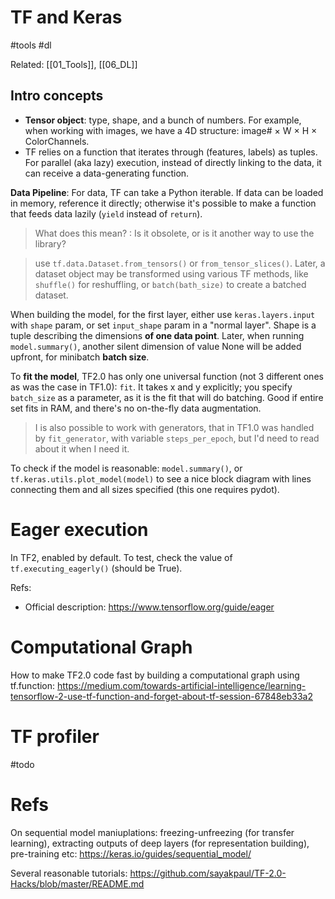# TF and Keras

#tools #dl

Related: [[01_Tools]], [[06_DL]]

## Intro concepts

* **Tensor object**:  type, shape, and a bunch of numbers. For example, when working with images, we have a 4D structure: image# × W × H × ColorChannels.
* TF relies on a function that iterates through (features, labels) as tuples. For parallel (aka lazy) execution, instead of directly linking to the data, it can receive a data-generating function.

**Data Pipeline**: 
For data, TF can take a Python iterable. If data can be loaded in memory, reference it directly; otherwise it's possible to make a function that feeds data lazily (`yield` instead of `return`).

> What does this mean? : Is it obsolete, or is it another way to use the library? 

> use `tf.data.Dataset.from_tensors()` or `from_tensor_slices()`. Later, a dataset object may be transformed using various TF methods, like `shuffle()` for reshuffling, or `batch(bath_size)` to create a batched dataset.

When building the model, for the first layer, either use `keras.layers.input` with `shape` param, or set `input_shape` param in a "normal layer". Shape is  a tuple describing the dimensions **of one data point**. Later, when running `model.summary()`, another silent dimension of value None will be added upfront, for minibatch **batch size**.

To **fit the model**, TF2.0 has only one universal function (not 3 different ones as was the case in TF1.0): `fit`. It takes x and y explicitly; you specify `batch_size` as a parameter, as it is the fit that will do batching. Good if entire set fits in RAM, and there's no on-the-fly data augmentation.

> I is also possible to work with generators, that in TF1.0 was handled by `fit_generator`, with variable `steps_per_epoch`, but I'd need to read about it when I need it.

To check if the model is reasonable: `model.summary()`, or `tf.keras.utils.plot_model(model)` to see a nice block diagram with lines connecting them and all sizes specified (this one requires pydot).

# Eager execution

In TF2, enabled by default. To test, check the value of `tf.executing_eagerly()` (should be True).

Refs:
* Official description: https://www.tensorflow.org/guide/eager

# Computational Graph

How to make TF2.0 code fast by building a computational graph using tf.function:
https://medium.com/towards-artificial-intelligence/learning-tensorflow-2-use-tf-function-and-forget-about-tf-session-67848eb33a2

# TF profiler

#todo

# Refs

On sequential model maniuplations: freezing-unfreezing (for transfer learning), extracting outputs of deep layers (for representation building), pre-training etc:
https://keras.io/guides/sequential_model/

Several reasonable tutorials: https://github.com/sayakpaul/TF-2.0-Hacks/blob/master/README.md

